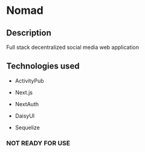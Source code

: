 # Nomad

## Description

Full stack decentralized social media web application

## Technologies used

- ActivityPub

- Next.js

- NextAuth

- DaisyUI

- Sequelize

### NOT READY FOR USE
